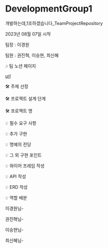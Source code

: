 # DevelopmentGroup1

개발하는데,1조하겠습니다_TeamProjectRepository

2023년 08월 07일 시작

팀장 : 이경원

팀원 : 권진혁, 이승현, 최신혜

🎶 팀 노션 페이지

[url](https://www.notion.so/1-636bf28acb9f407c95b86caff8a292fa)

🛠 주제 선정

🛠 프로젝트 설계 단계

🛠 프로젝트 명

💡 필수 요구 사항

💡 추가 구현

💡 명예의 전당

💡 그 외 구현 포인트

💡 와이어 프레임 작성

💡 API 작성

💡 ERD 작성

💡 역할 배분

이경원님-

권진혁님-

이승현님-

최신혜님-
